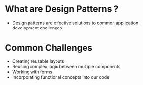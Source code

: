 # What are Design Patterns ?

- Design patterns are effective solutions to common application development challenges

# Common Challenges

- Creating reusable layouts
- Reusing complex logic between multiple components
- Working with forms
- Incorporating functional concepts into our code
